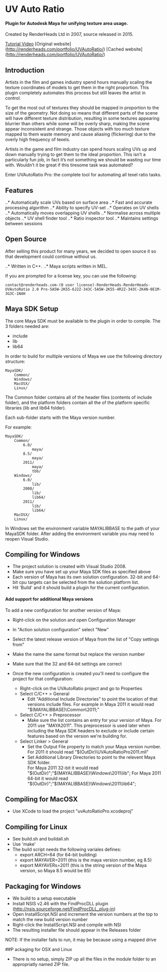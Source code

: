 # UV Auto Ratio
#### Plugin for Autodesk Maya for unifying texture area usage.
Created by RenderHeads Ltd in 2007, source released in 2015.

[Tutorial Video](https://vimeo.com/856301)
[Original website] (http://renderheads.com/portfolio/UVAutoRatio/)
[Cached website] (http://renderheads.com/portfolio/UVAutoRatio/)

## Introduction

Artists in the film and games industry spend hours manually scaling the texture coordinates of models to get them in the right proportion. This plugin completely automates this process but still leaves the artist in control.

To get the most out of textures they should be mapped in proportion to the size of the geometry. Not doing so means that different parts of the scene will have different texture distribution, resulting in some textures appearing blurrier than others while some will be overly sharp, making the scene appear inconsistent and strange. Those objects with too much texture mapped to them waste memory and cause aliasing (flickering) due to the overly high frequency of texels.

Artists in the game and film industry can spend hours scaling UVs up and down manually trying to get them to the ideal proportion. This isn’t a particularly fun job, in fact it’s not something we should be wasting our time with. Wouldn’t it be great if this tiresome task was automated?

Enter UVAutoRatio Pro: the complete tool for automating all texel ratio tasks.

## Features

..* Automatically scale UVs based on surface area
..* Fast and accurate processing algorithm
..* Ability to specify UV-set
..* Operates on UV shells
..* Automatically moves overlapping UV shells
..* Normalise across multiple objects
..* UV shell finder tool
..* Ratio inspector tool
..* Maintains settings between sessions

## Open Source

After selling this product for many years, we decided to open source it so that development could continue without us.

..* Written in C++.
..* Maya scripts written in MEL.

If you are prompted for a license key, you can use the following:

`contact@renderheads.com-(0 user license)-RenderHeads-RenderHeads-UVAutoRatio 2.0 Pro-5A5W-2K55-6J2Z-343C-5A5W-2K55-4R2Z-343C-2K4N-0E1M-3G3C-1N4H`

## Maya SDK Setup

The core Maya SDK must be available to the plugin in order to compile.  The 3 folders needed are:
 + include
 + lib
 + lib64

In order to build for multiple versions of Maya we use the following directory structure:

	MayaSDK/
		Common/
		Windows/
		MacOSX/
		Linux/

The Common folder contains all of the header files (contents of include folder), and the platform folders contain all the of the platform specific libraries (lib and lib64 folder).

Each sub-folder starts with the Maya version number.

For example:

	MayaSDK/
		Common/
			6.0/
				maya/
			8.5/
				maya/
			2011/
				maya/
				tbb/
		Windows/
			6.0/
				lib/
			2008/
				lib/
				lib64/
			2011/
				lib/
				lib64/
		MacOSX/
		Linux/

In Windows set the environment variable MAYALIBBASE to the path of your MayaSDK folder.  After adding the environment variable you may need to reopen Visual Studio.

## Compiling for Windows

+ The project solution is created with Visual Studio 2008.
+ Make sure you have set up your Maya SDK files as specified above
+ Each version of Maya has its own solution configuration. 32-bit and 64-bit cpu targets can be selected from the solution platform list.
+ Hit 'Build' and it should build a plugin for the current configuration.

#### Add support for additional Maya versions
To add a new configuration for another version of Maya:
+ Right-click on the solution and open Configuration Manager
+ In "Action solution configuration" select "New"
+ Select the latest release version of Maya from the list of "Copy settings from"
+ Make the name the same format but replace the version number
+ Make sure that the 32 and 64-bit settings are correct

+ Once the new configuration is created you'll need to configure the project for that configuration:
	+ Right-click on the UVAutoRatio project and go to Properties
	+ Select C/C++ > General
		+ Edit "Additional Include Directories" to point the location of that versions include files.  For example in Maya 2011 it would read "$(MAYALIBBASE)\Common\2011;"
	+ Select C/C++ > Preprocessor
		+ Make sure the list contains an entry for your version of Maya.  For 2011 use "MAYA2011".  This preprocessor is used later when including the Maya SDK headers to exclude or include certain features based on the version we're building for.
	+ Select Linker > General 
		+ Set the Output File property to match your Maya version number.  For 2011 it should read "$(OutDir)\UVAutoRatioPro2011.mll"
		+ Set Additional Library Directories to point to the relevent Maya SDK folder.  
			For Maya 2011 32-bit it would read "$(OutDir)";"$(MAYALIBBASE)\Windows\2011\lib";
			For Maya 2011 64-bit it would read "$(OutDir)";"$(MAYALIBBASE)\Windows\2011\lib64";

## Compiling for MacOSX

+ Use XCode to load the project "uvAutoRatioPro.xcodeproj"

## Compiling for Linux

+ See build.sh and buildall.sh
+ Use 'make'
+ The build script needs the following variales defines:
	+ export ARCH=64		(for 64-bit building)
	+ export MAYAVER=2011		(this is the maya version number, eg 8.5)
	+ export MAYAVERs=2011		(this is the string version of the Maya version, so Maya 8.5 would be 85)

## Packaging for Windows

+ We build to a setup executable
+ Install NSIS v2.46 with the FindProcDLL plugin (http://nsis.sourceforge.net/FindProcDLL_plug-in)
+ Open InstallScript.NSI and increment the version numbers at the top to match the new build version number
+ Right-click the InstallScript.NSI and compile with NSI
+ The resulting installer file should appear in the Releases folder

NOTE: If the installer fails to run, it may be because using a mapped drive

##P ackaging for OSX and Linux

+ There is no setup, simply ZIP up all the files in the module folder to an appropriatly named ZIP file.
